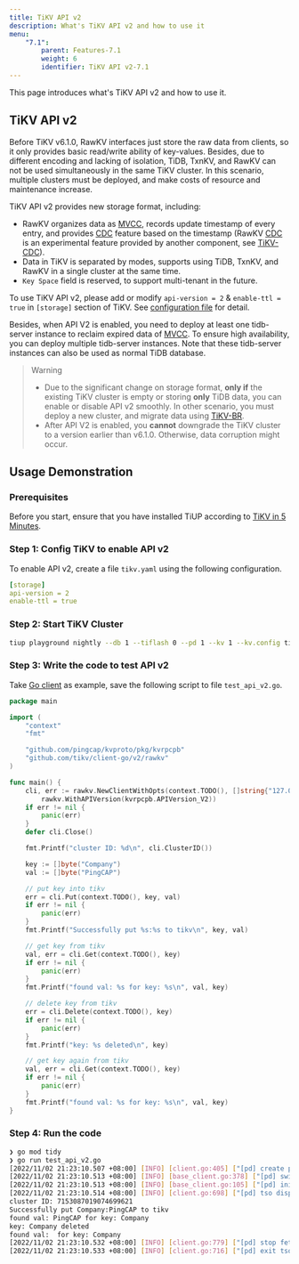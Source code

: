 ```yaml
---
title: TiKV API v2
description: What's TiKV API v2 and how to use it
menu:
    "7.1":
        parent: Features-7.1
        weight: 6
        identifier: TiKV API v2-7.1
---
```


This page introduces what's TiKV API v2 and how to use it.

## TiKV API v2

Before TiKV v6.1.0, RawKV interfaces just store the raw data from clients, so it only provides basic read/write ability of key-values. Besides, due to different encoding and lacking of isolation, TiDB, TxnKV, and RawKV can not be used simultaneously in the same TiKV cluster. In this scenario, multiple clusters must be deployed, and make costs of resource and maintenance increase.

TiKV API v2 provides new storage format, including:

- RawKV organizes data as [MVCC], records update timestamp of every entry, and provides [CDC] feature based on the timestamp (RawKV [CDC] is an experimental feature provided by another component, see [TiKV-CDC]).
- Data in TiKV is separated by modes, supports using TiDB, TxnKV, and RawKV in a single cluster at the same time.
- `Key Space` field is reserved, to support multi-tenant in the future.

To use TiKV API v2, please add or modify `api-version = 2` & `enable-ttl = true` in `[storage]` section of TiKV. See [configuration file](https://docs.pingcap.com/tidb/dev/tikv-configuration-file#api-version-new-in-v610) for detail.

Besides, when API V2 is enabled, you need to deploy at least one tidb-server instance to reclaim expired data of [MVCC]. To ensure high availability, you can deploy multiple tidb-server instances. Note that these tidb-server instances can also be used as normal TiDB database.

> Warning
>   - Due to the significant change on storage format, **only if** the existing TiKV cluster is empty or storing **only** TiDB data, you can enable or disable API v2 smoothly. In other scenario, you must deploy a new cluster, and migrate data using [TiKV-BR].
>   - After API V2 is enabled, you **cannot** downgrade the TiKV cluster to a version earlier than v6.1.0. Otherwise, data corruption might occur.

## Usage Demonstration

### Prerequisites

Before you start, ensure that you have installed TiUP according to [TiKV in 5 Minutes](../../tikv-in-5-minutes).

### Step 1: Config TiKV to enable API v2

To enable API v2, create a file `tikv.yaml` using the following configuration.

```yaml
[storage]
api-version = 2
enable-ttl = true
```

### Step 2: Start TiKV Cluster

```bash
tiup playground nightly --db 1 --tiflash 0 --pd 1 --kv 1 --kv.config tikv.yaml
```

### Step 3: Write the code to test API v2

Take [Go client] as example, save the following script to file `test_api_v2.go`.

```go
package main

import (
	"context"
	"fmt"

	"github.com/pingcap/kvproto/pkg/kvrpcpb"
	"github.com/tikv/client-go/v2/rawkv"
)

func main() {
	cli, err := rawkv.NewClientWithOpts(context.TODO(), []string{"127.0.0.1:2379"},
		rawkv.WithAPIVersion(kvrpcpb.APIVersion_V2))
	if err != nil {
		panic(err)
	}
	defer cli.Close()

	fmt.Printf("cluster ID: %d\n", cli.ClusterID())

	key := []byte("Company")
	val := []byte("PingCAP")

	// put key into tikv
	err = cli.Put(context.TODO(), key, val)
	if err != nil {
		panic(err)
	}
	fmt.Printf("Successfully put %s:%s to tikv\n", key, val)

	// get key from tikv
	val, err = cli.Get(context.TODO(), key)
	if err != nil {
		panic(err)
	}
	fmt.Printf("found val: %s for key: %s\n", val, key)

	// delete key from tikv
	err = cli.Delete(context.TODO(), key)
	if err != nil {
		panic(err)
	}
	fmt.Printf("key: %s deleted\n", key)

	// get key again from tikv
	val, err = cli.Get(context.TODO(), key)
	if err != nil {
		panic(err)
	}
	fmt.Printf("found val: %s for key: %s\n", val, key)
}
```

### Step 4: Run the code

```bash
❯ go mod tidy
❯ go run test_api_v2.go
[2022/11/02 21:23:10.507 +08:00] [INFO] [client.go:405] ["[pd] create pd client with endpoints"] [pd-address="[172.16.5.32:32379]"]
[2022/11/02 21:23:10.513 +08:00] [INFO] [base_client.go:378] ["[pd] switch leader"] [new-leader=http://172.16.5.32:32379] [old-leader=]
[2022/11/02 21:23:10.513 +08:00] [INFO] [base_client.go:105] ["[pd] init cluster id"] [cluster-id=7153087019074699621]
[2022/11/02 21:23:10.514 +08:00] [INFO] [client.go:698] ["[pd] tso dispatcher created"] [dc-location=global]
cluster ID: 7153087019074699621
Successfully put Company:PingCAP to tikv
found val: PingCAP for key: Company
key: Company deleted
found val:  for key: Company
[2022/11/02 21:23:10.532 +08:00] [INFO] [client.go:779] ["[pd] stop fetching the pending tso requests due to context canceled"] [dc-location=global]
[2022/11/02 21:23:10.533 +08:00] [INFO] [client.go:716] ["[pd] exit tso dispatcher"] [dc-location=global]
```

[MVCC]: https://en.wikipedia.org/wiki/Multiversion_concurrency_control
[CDC]: https://en.wikipedia.org/wiki/Change_data_capture
[TiKV-CDC]: https://github.com/tikv/migration/blob/main/cdc/README.md
[TiKV-BR]: https://github.com/tikv/migration/blob/main/br/README.md
[Go client]: https://github.com/tikv/client-go/wiki/RawKV-Basic
